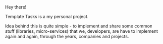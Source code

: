 Hey there!

Template Tasks is a my personal project.

Idea behind this is quite simple - to implement and share some common stuff (libraries, micro-services) that we, developers, are have to implement again and again, through the years, companies and projects.
